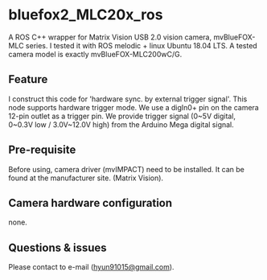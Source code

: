 # bluefox2_MLC20x_ros
A ROS C++ wrapper for Matrix Vision USB 2.0 vision camera, mvBlueFOX-MLC series.
I tested it with ROS melodic + linux Ubuntu 18.04 LTS. A tested camera model is exactly mvBlueFOX-MLC200wC/G.

## Feature
I construct this code for 'hardware sync. by external trigger signal'. This node supports hardware trigger mode. 
We use a digIn0+ pin on the camera 12-pin outlet as a trigger pin. 
We provide trigger signal (0~5V digital, 0~0.3V low / 3.0V~12.0V high) from the Arduino Mega digital signal.

## Pre-requisite
Before using, camera driver (mvIMPACT) need to be installed. It can be found at the manufacturer site. (Matrix Vision).

## Camera hardware configuration
none.


## Questions & issues
Please contact to e-mail (hyun91015@gmail.com).
